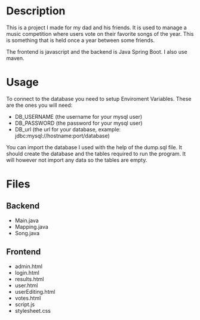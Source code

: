 # Description
This is a project I made for my dad and his friends. It is used to manage a music competition where users vote on their favorite songs of the year. This is something that is held once a year between some friends.

The frontend is javascript and the backend is Java Spring Boot. I also use maven. 

# Usage
To connect to the database you need to setup Enviroment Variables. These are the ones you will need:
- DB_USERNAME (the username for your mysql user)
- DB_PASSWORD (the password for your mysql user)
- DB_url (the url for your database, example: jdbc:mysql://hostname:port/database)

You can import the database I used with the help of the dump.sql file. It should create the database and the tables required to run the program. It will however not import any data so the tables are empty.

# Files

## Backend
- Main.java
- Mapping.java
- Song.java

## Frontend
- admin.html
- login.html
- results.html
- user.html
- userEditing.html
- votes.html
- script.js
- stylesheet.css
